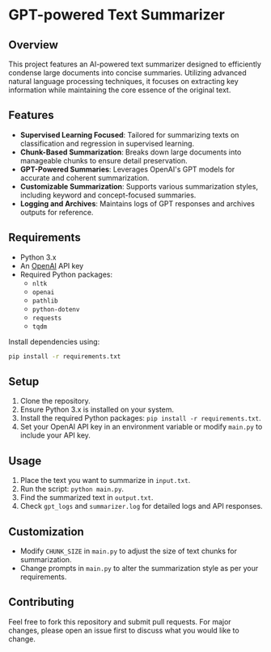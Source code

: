 # GPT-powered Text Summarizer

## Overview
This project features an AI-powered text summarizer designed to efficiently condense large documents into concise summaries. Utilizing advanced natural language processing techniques, it focuses on extracting key information while maintaining the core essence of the original text.

## Features
- **Supervised Learning Focused**: Tailored for summarizing texts on classification and regression in supervised learning.
- **Chunk-Based Summarization**: Breaks down large documents into manageable chunks to ensure detail preservation.
- **GPT-Powered Summaries**: Leverages OpenAI's GPT models for accurate and coherent summarization.
- **Customizable Summarization**: Supports various summarization styles, including keyword and concept-focused summaries.
- **Logging and Archives**: Maintains logs of GPT responses and archives outputs for reference.

## Requirements
- Python 3.x
- An [OpenAI](https://openai.com/) API key
- Required Python packages: 
  - `nltk`
  - `openai`
  - `pathlib`
  - `python-dotenv`
  - `requests`
  - `tqdm`

Install dependencies using:
```bash
pip install -r requirements.txt
```

## Setup
1. Clone the repository.
2. Ensure Python 3.x is installed on your system.
3. Install the required Python packages: `pip install -r requirements.txt`.
4. Set your OpenAI API key in an environment variable or modify `main.py` to include your API key.

## Usage
1. Place the text you want to summarize in `input.txt`.
2. Run the script: `python main.py`.
3. Find the summarized text in `output.txt`.
4. Check `gpt_logs` and `summarizer.log` for detailed logs and API responses.

## Customization
- Modify `CHUNK_SIZE` in `main.py` to adjust the size of text chunks for summarization.
- Change prompts in `main.py` to alter the summarization style as per your requirements.

## Contributing
Feel free to fork this repository and submit pull requests. For major changes, please open an issue first to discuss what you would like to change.
